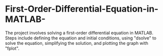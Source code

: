 # First-Order-Differential-Equation-in-MATLAB-
The project involves solving a first-order differential equation in MATLAB. Steps include defining the equation and initial conditions, using "dsolve" to solve the equation, simplifying the solution, and plotting the graph with "fplot".
